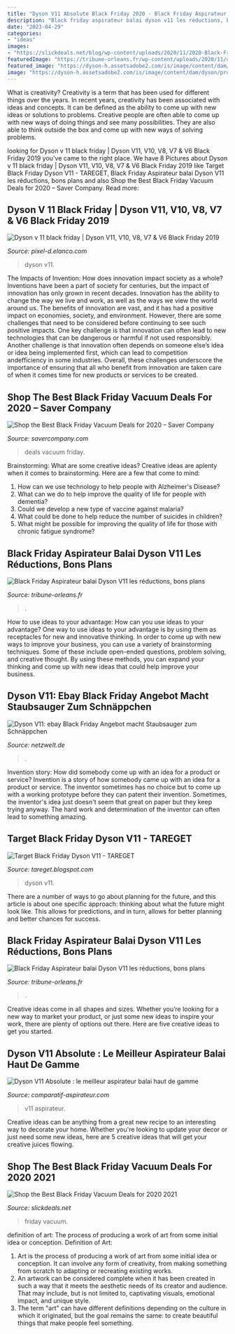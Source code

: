 ```yaml
---
title: "Dyson V11 Absolute Black Friday 2020 - Black Friday Aspirateur Balai Dyson V11 Les Réductions, Bons Plans"
description: "Black friday aspirateur balai dyson v11 les réductions, bons plans"
date: "2023-04-29"
categories:
- "ideas"
images:
- "https://slickdeals.net/blog/wp-content/uploads/2020/11/2020-Black-Friday-Vacuum-Deals-by-Brand-inbody.jpg"
featuredImage: "https://tribune-orleans.fr/wp-content/uploads/2020/11/dyson-v11-extra-promo-black-friday.jpg"
featured_image: "https://dyson-h.assetsadobe2.com/is/image/content/dam/dyson/products/cord-free-vacuums/sticks/dyson-v11-vacuums/248l/overview/14_248L_Overview_UpSellBanner_V11_Outsize_UPDATED.jpg?$responsive$&amp;cropPathE=mobile&amp;fit=stretch,1&amp;fmt=pjpeg&amp;wid=640"
image: "https://dyson-h.assetsadobe2.com/is/image/content/dam/dyson/products/cord-free-vacuums/sticks/dyson-v11-vacuums/248l/overview/14_248L_Overview_UpSellBanner_V11_Outsize_UPDATED.jpg?$responsive$&amp;cropPathE=mobile&amp;fit=stretch,1&amp;fmt=pjpeg&amp;wid=640"
---
```



What is creativity?
Creativity is a term that has been used for different things over the years. In recent years, creativity has been associated with ideas and concepts. It can be defined as the ability to come up with new ideas or solutions to problems. Creative people are often able to come up with new ways of doing things and see many possibilities. They are also able to think outside the box and come up with new ways of solving problems.

	

		
looking for Dyson v 11 black friday | Dyson V11, V10, V8, V7 &amp; V6 Black Friday 2019 you've came to the right place. We have 8 Pictures about Dyson v 11 black friday | Dyson V11, V10, V8, V7 &amp; V6 Black Friday 2019 like Target Black Friday Dyson V11 - TAREGET, Black Friday Aspirateur balai Dyson V11 les réductions, bons plans and also Shop the Best Black Friday Vacuum Deals for 2020 – Saver Company. Read more:
		
    
## Dyson V 11 Black Friday | Dyson V11, V10, V8, V7 &amp; V6 Black Friday 2019

<img loading=lazy src="https://static.slickdealscdn.com/attachment/1/6/7/4/3/8/8503810.attach" onerror="this.onerror=null;this.src='https://tse2.mm.bing.net/th?id=OIP.UxSvqUyq3dbEaFbFuRcxcgAAAA&amp;pid=15.1';" alt="Dyson v 11 black friday | Dyson V11, V10, V8, V7 &amp; V6 Black Friday 2019">

_Source: pixel-d.elanco.com_

>dyson v11. 

	

The Impacts of Invention: How does innovation impact society as a whole?
Inventions have been a part of society for centuries, but the impact of innovation has only grown in recent decades. Innovation has the ability to change the way we live and work, as well as the ways we view the world around us. The benefits of innovation are vast, and it has had a positive impact on economies, society, and environment. However, there are some challenges that need to be considered before continuing to see such positive impacts. One key challenge is that innovation can often lead to new technologies that can be dangerous or harmful if not used responsibly. Another challenge is that innovation often depends on someone else’s idea or idea being implemented first, which can lead to competition andefficiency in some industries. Overall, these challenges underscore the importance of ensuring that all who benefit from innovation are taken care of when it comes time for new products or services to be created.

    
## Shop The Best Black Friday Vacuum Deals For 2020 – Saver Company

<img loading=lazy src="https://savercompany.com/wp-content/uploads/2020/11/blackfri.png" onerror="this.onerror=null;this.src='https://tse1.mm.bing.net/th?id=OIP.E6FwDkoo0AbEdXuqGAopjwHaEK&amp;pid=15.1';" alt="Shop the Best Black Friday Vacuum Deals for 2020 – Saver Company">

_Source: savercompany.com_

>deals vacuum friday. 

	

Brainstorming: What are some creative ideas?
Creative ideas are aplenty when it comes to brainstorming. Here are a few that come to mind: 
1. How can we use technology to help people with Alzheimer's Disease? 
2. What can we do to help improve the quality of life for people with dementia? 
3. Could we develop a new type of vaccine against malaria? 
4. What could be done to help reduce the number of suicides in children? 
5. What might be possible for improving the quality of life for those with chronic fatigue syndrome?

    
## Black Friday Aspirateur Balai Dyson V11 Les Réductions, Bons Plans

<img loading=lazy src="https://tribune-orleans.fr/wp-content/uploads/2020/11/dyson-v11-extra-promo-black-friday.jpg" onerror="this.onerror=null;this.src='https://tse3.mm.bing.net/th?id=OIP.e05K0WRurL9y0K4YMyQqKwAAAA&amp;pid=15.1';" alt="Black Friday Aspirateur balai Dyson V11 les réductions, bons plans">

_Source: tribune-orleans.fr_

>. 

	

How to use ideas to your advantage: How can you use ideas to your advantage?
One way to use ideas to your advantage is by using them as receptacles for new and innovative thinking. In order to come up with new ways to improve your business, you can use a variety of brainstorming techniques. Some of these include open-ended questions, problem solving, and creative thought. By using these methods, you can expand your thinking and come up with new ideas that could help improve your business.

    
## Dyson V11: Ebay Black Friday Angebot Macht Staubsauger Zum Schnäppchen

<img loading=lazy src="https://img.netzwelt.de/dw1600_dh900_sw0_sh0_sx0_sy0_sr16x9_nu2/picture/original/2020/11/dyson-v11-absolute-291832.jpeg" onerror="this.onerror=null;this.src='https://tse2.mm.bing.net/th?id=OIP.iBFMTJ6M5IE9bUK9rzUZMwHaEK&amp;pid=15.1';" alt="Dyson V11: ebay Black Friday Angebot macht Staubsauger zum Schnäppchen">

_Source: netzwelt.de_

>. 

	

Invention story: How did somebody come up with an idea for a product or service?
Invention is a story of how somebody came up with an idea for a product or service. The inventor sometimes has no choice but to come up with a working prototype before they can patent their invention. Sometimes, the inventor's idea just doesn't seem that great on paper but they keep trying anyway. The hard work and determination of the inventor can often lead to something amazing.

    
## Target Black Friday Dyson V11 - TAREGET

<img loading=lazy src="https://dyson-h.assetsadobe2.com/is/image/content/dam/dyson/products/cord-free-vacuums/sticks/dyson-v11-vacuums/248l/overview/14_248L_Overview_UpSellBanner_V11_Outsize_UPDATED.jpg?$responsive$&amp;cropPathE=mobile&amp;fit=stretch,1&amp;fmt=pjpeg&amp;wid=640" onerror="this.onerror=null;this.src='https://tse2.mm.bing.net/th?id=OIP.xRtcLQDBsKN2pexuJQR1IAHaJQ&amp;pid=15.1';" alt="Target Black Friday Dyson V11 - TAREGET">

_Source: tareget.blogspot.com_

>dyson v11. 

	

There are a number of ways to go about planning for the future, and this article is about one specific approach: thinking about what the future might look like. This allows for predictions, and in turn, allows for better planning and better chances for success.

    
## Black Friday Aspirateur Balai Dyson V11 Les Réductions, Bons Plans

<img loading=lazy src="https://tribune-orleans.fr/wp-content/uploads/2020/11/dyson-v11-extra-promo-black-friday-324x235.jpg" onerror="this.onerror=null;this.src='https://tse2.mm.bing.net/th?id=OIP.Bw4OFZE2aOQ9eNLX5WVbQgAAAA&amp;pid=15.1';" alt="Black Friday Aspirateur balai Dyson V11 les réductions, bons plans">

_Source: tribune-orleans.fr_

>. 

	

Creative ideas come in all shapes and sizes. Whether you’re looking for a new way to market your product, or just some new ideas to inspire your work, there are plenty of options out there. Here are five creative ideas to get you started.

    
## Dyson V11 Absolute : Le Meilleur Aspirateur Balai Haut De Gamme

<img loading=lazy src="https://www.comparatif-aspirateur.com/wp-content/uploads/2020/02/dyson_v11_absolute_l1906084709420A_150003534.jpg" onerror="this.onerror=null;this.src='https://tse1.mm.bing.net/th?id=OIP.AwcBGOpDbqfTv8Fphv1LWgHaLJ&amp;pid=15.1';" alt="Dyson V11 Absolute : le meilleur aspirateur balai haut de gamme">

_Source: comparatif-aspirateur.com_

>v11 aspirateur. 

	

Creative ideas can be anything from a great new recipe to an interesting way to decorate your home. Whether you're looking to update your decor or just need some new ideas, here are 5 creative ideas that will get your creative juices flowing.

    
## Shop The Best Black Friday Vacuum Deals For 2020 2021

<img loading=lazy src="https://slickdeals.net/blog/wp-content/uploads/2020/11/2020-Black-Friday-Vacuum-Deals-by-Brand-inbody.jpg" onerror="this.onerror=null;this.src='https://tse1.mm.bing.net/th?id=OIP.zfK_e9PNuqn22dtH5Wd_wgHaC5&amp;pid=15.1';" alt="Shop the Best Black Friday Vacuum Deals for 2020 2021">

_Source: slickdeals.net_

>friday vacuum. 

	

definition of art: The process of producing a work of art from some initial idea or conception.
Definition of Art:
1. Art is the process of producing a work of art from some initial idea or conception. It can involve any form of creativity, from making something from scratch to adapting or recreating existing works.
2. An artwork can be considered complete when it has been created in such a way that it meets the aesthetic needs of its creator and audience. That may include, but is not limited to, captivating visuals, emotional impact, and unique style.
3. The term "art" can have different definitions depending on the culture in which it originated, but the goal remains the same: to create beautiful things that make people feel something.

